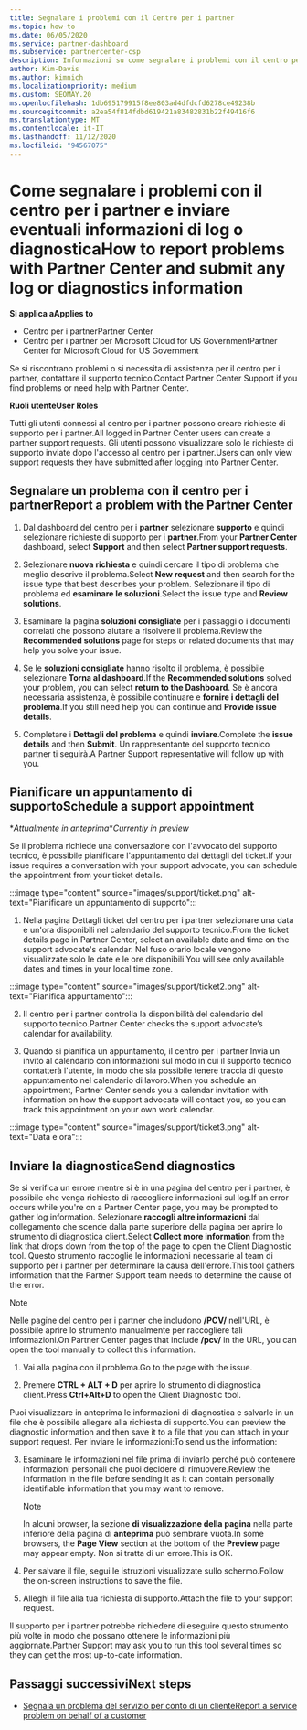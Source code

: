 ```yaml
---
title: Segnalare i problemi con il Centro per i partner
ms.topic: how-to
ms.date: 06/05/2020
ms.service: partner-dashboard
ms.subservice: partnercenter-csp
description: Informazioni su come segnalare i problemi con il centro per i partner e su come raccogliere informazioni di diagnostica per il team di supporto partner.
author: Kim-Davis
ms.author: kimnich
ms.localizationpriority: medium
ms.custom: SEOMAY.20
ms.openlocfilehash: 1db695179915f8ee803ad4dfdcfd6278ce49238b
ms.sourcegitcommit: a2ea54f814fdbd619421a83482831b22f49416f6
ms.translationtype: MT
ms.contentlocale: it-IT
ms.lasthandoff: 11/12/2020
ms.locfileid: "94567075"
---
```

# <a name="how-to-report-problems-with-partner-center-and-submit-any-log-or-diagnostics-information"></a><span data-ttu-id="2dd9d-103">Come segnalare i problemi con il centro per i partner e inviare eventuali informazioni di log o diagnostica</span><span class="sxs-lookup"><span data-stu-id="2dd9d-103">How to report problems with Partner Center and submit any log or diagnostics information</span></span>

<span data-ttu-id="2dd9d-104">**Si applica a**</span><span class="sxs-lookup"><span data-stu-id="2dd9d-104">**Applies to**</span></span>

- <span data-ttu-id="2dd9d-105">Centro per i partner</span><span class="sxs-lookup"><span data-stu-id="2dd9d-105">Partner Center</span></span>
- <span data-ttu-id="2dd9d-106">Centro per i partner per Microsoft Cloud for US Government</span><span class="sxs-lookup"><span data-stu-id="2dd9d-106">Partner Center for Microsoft Cloud for US Government</span></span>

<span data-ttu-id="2dd9d-107">Se si riscontrano problemi o si necessita di assistenza per il centro per i partner, contattare il supporto tecnico.</span><span class="sxs-lookup"><span data-stu-id="2dd9d-107">Contact Partner Center Support if you find problems or need help with Partner Center.</span></span>

<span data-ttu-id="2dd9d-108">**Ruoli utente**</span><span class="sxs-lookup"><span data-stu-id="2dd9d-108">**User Roles**</span></span>

<span data-ttu-id="2dd9d-109">Tutti gli utenti connessi al centro per i partner possono creare richieste di supporto per i partner.</span><span class="sxs-lookup"><span data-stu-id="2dd9d-109">All logged in Partner Center users can create a partner support requests.</span></span> <span data-ttu-id="2dd9d-110">Gli utenti possono visualizzare solo le richieste di supporto inviate dopo l'accesso al centro per i partner.</span><span class="sxs-lookup"><span data-stu-id="2dd9d-110">Users can only view support requests they have submitted after logging into Partner Center.</span></span>

## <a name="report-a-problem-with-the-partner-center"></a><span data-ttu-id="2dd9d-111">Segnalare un problema con il centro per i partner</span><span class="sxs-lookup"><span data-stu-id="2dd9d-111">Report a problem with the Partner Center</span></span>

1. <span data-ttu-id="2dd9d-112">Dal dashboard del centro per i **partner** selezionare **supporto** e quindi selezionare richieste di supporto per i **partner**.</span><span class="sxs-lookup"><span data-stu-id="2dd9d-112">From your **Partner Center** dashboard, select **Support** and then select **Partner support requests**.</span></span>

2. <span data-ttu-id="2dd9d-113">Selezionare **nuova richiesta** e quindi cercare il tipo di problema che meglio descrive il problema.</span><span class="sxs-lookup"><span data-stu-id="2dd9d-113">Select **New request** and then search for the issue type that best describes your problem.</span></span> <span data-ttu-id="2dd9d-114">Selezionare il tipo di problema ed **esaminare le soluzioni**.</span><span class="sxs-lookup"><span data-stu-id="2dd9d-114">Select the issue type and **Review solutions**.</span></span>

3. <span data-ttu-id="2dd9d-115">Esaminare la pagina **soluzioni consigliate** per i passaggi o i documenti correlati che possono aiutare a risolvere il problema.</span><span class="sxs-lookup"><span data-stu-id="2dd9d-115">Review the **Recommended solutions** page for steps or related documents that may help you solve your issue.</span></span>

4. <span data-ttu-id="2dd9d-116">Se le **soluzioni consigliate** hanno risolto il problema, è possibile selezionare **Torna al dashboard**.</span><span class="sxs-lookup"><span data-stu-id="2dd9d-116">If the **Recommended solutions** solved your problem, you can select **return to the Dashboard**.</span></span> <span data-ttu-id="2dd9d-117">Se è ancora necessaria assistenza, è possibile continuare e **fornire i dettagli del problema**.</span><span class="sxs-lookup"><span data-stu-id="2dd9d-117">If you still need help you can continue and **Provide issue details**.</span></span>

5. <span data-ttu-id="2dd9d-118">Completare i **Dettagli del problema** e quindi **inviare**.</span><span class="sxs-lookup"><span data-stu-id="2dd9d-118">Complete the **issue details** and then **Submit**.</span></span> <span data-ttu-id="2dd9d-119">Un rappresentante del supporto tecnico partner ti seguirà.</span><span class="sxs-lookup"><span data-stu-id="2dd9d-119">A Partner Support representative will follow up with you.</span></span>

## <a name="schedule-a-support-appointment"></a><span data-ttu-id="2dd9d-120">Pianificare un appuntamento di supporto</span><span class="sxs-lookup"><span data-stu-id="2dd9d-120">Schedule a support appointment</span></span> 

<span data-ttu-id="2dd9d-121">\**Attualmente in anteprima*</span><span class="sxs-lookup"><span data-stu-id="2dd9d-121">\**Currently in preview*</span></span>

<span data-ttu-id="2dd9d-122">Se il problema richiede una conversazione con l'avvocato del supporto tecnico, è possibile pianificare l'appuntamento dai dettagli del ticket.</span><span class="sxs-lookup"><span data-stu-id="2dd9d-122">If your issue requires a conversation with your support advocate, you can schedule the appointment from your ticket details.</span></span>

:::image type="content" source="images/support/ticket.png" alt-text="Pianificare un appuntamento di supporto":::

1.  <span data-ttu-id="2dd9d-124">Nella pagina Dettagli ticket del centro per i partner selezionare una data e un'ora disponibili nel calendario del supporto tecnico.</span><span class="sxs-lookup"><span data-stu-id="2dd9d-124">From the ticket details page in Partner Center, select an available date and time on the support advocate's calendar.</span></span> <span data-ttu-id="2dd9d-125">Nel fuso orario locale vengono visualizzate solo le date e le ore disponibili.</span><span class="sxs-lookup"><span data-stu-id="2dd9d-125">You will see only available dates and times in your local time zone.</span></span>

:::image type="content" source="images/support/ticket2.png" alt-text="Pianifica appuntamento":::

2. <span data-ttu-id="2dd9d-127">Il centro per i partner controlla la disponibilità del calendario del supporto tecnico.</span><span class="sxs-lookup"><span data-stu-id="2dd9d-127">Partner Center checks the support advocate’s  calendar for availability.</span></span>

1. <span data-ttu-id="2dd9d-128">Quando si pianifica un appuntamento, il centro per i partner Invia un invito al calendario con informazioni sul modo in cui il supporto tecnico contatterà l'utente, in modo che sia possibile tenere traccia di questo appuntamento nel calendario di lavoro.</span><span class="sxs-lookup"><span data-stu-id="2dd9d-128">When you schedule an appointment, Partner Center sends you a calendar invitation with information on how the support advocate will contact you, so you can track this appointment on your own work calendar.</span></span>

:::image type="content" source="images/support/ticket3.png" alt-text="Data e ora":::

## <a name="send-diagnostics"></a><span data-ttu-id="2dd9d-130">Inviare la diagnostica</span><span class="sxs-lookup"><span data-stu-id="2dd9d-130">Send diagnostics</span></span>

<span data-ttu-id="2dd9d-131">Se si verifica un errore mentre si è in una pagina del centro per i partner, è possibile che venga richiesto di raccogliere informazioni sul log.</span><span class="sxs-lookup"><span data-stu-id="2dd9d-131">If an error occurs while you're on a Partner Center page, you may be prompted to gather log information.</span></span> <span data-ttu-id="2dd9d-132">Selezionare **raccogli altre informazioni** dal collegamento che scende dalla parte superiore della pagina per aprire lo strumento di diagnostica client.</span><span class="sxs-lookup"><span data-stu-id="2dd9d-132">Select **Collect more information** from the link that drops down from the top of the page to open the Client Diagnostic tool.</span></span> <span data-ttu-id="2dd9d-133">Questo strumento raccoglie le informazioni necessarie al team di supporto per i partner per determinare la causa dell'errore.</span><span class="sxs-lookup"><span data-stu-id="2dd9d-133">This tool gathers information that the Partner Support team needs to determine the cause of the error.</span></span> 

>[!NOTE]
><span data-ttu-id="2dd9d-134">Nelle pagine del centro per i partner che includono **/PCV/** nell'URL, è possibile aprire lo strumento manualmente per raccogliere tali informazioni.</span><span class="sxs-lookup"><span data-stu-id="2dd9d-134">On Partner Center pages that include **/pcv/** in the URL, you can open the tool manually to collect this information.</span></span>

1. <span data-ttu-id="2dd9d-135">Vai alla pagina con il problema.</span><span class="sxs-lookup"><span data-stu-id="2dd9d-135">Go to the page with the issue.</span></span>

2. <span data-ttu-id="2dd9d-136">Premere **CTRL + ALT + D** per aprire lo strumento di diagnostica client.</span><span class="sxs-lookup"><span data-stu-id="2dd9d-136">Press **Ctrl+Alt+D** to open the Client Diagnostic tool.</span></span>

<span data-ttu-id="2dd9d-137">Puoi visualizzare in anteprima le informazioni di diagnostica e salvarle in un file che è possibile allegare alla richiesta di supporto.</span><span class="sxs-lookup"><span data-stu-id="2dd9d-137">You can preview the diagnostic information and then save it to a file that you can attach in your support request.</span></span> <span data-ttu-id="2dd9d-138">Per inviare le informazioni:</span><span class="sxs-lookup"><span data-stu-id="2dd9d-138">To send us the information:</span></span>

3. <span data-ttu-id="2dd9d-139">Esaminare le informazioni nel file prima di inviarlo perché può contenere informazioni personali che puoi decidere di rimuovere.</span><span class="sxs-lookup"><span data-stu-id="2dd9d-139">Review the information in the file before sending it as it can contain personally identifiable information that you may want to remove.</span></span>

    >[!NOTE]
    ><span data-ttu-id="2dd9d-140">In alcuni browser, la sezione **di visualizzazione della pagina** nella parte inferiore della pagina di **anteprima** può sembrare vuota.</span><span class="sxs-lookup"><span data-stu-id="2dd9d-140">In some browsers, the **Page View** section at the bottom of the **Preview** page may appear empty.</span></span> <span data-ttu-id="2dd9d-141">Non si tratta di un errore.</span><span class="sxs-lookup"><span data-stu-id="2dd9d-141">This is OK.</span></span>

4. <span data-ttu-id="2dd9d-142">Per salvare il file, segui le istruzioni visualizzate sullo schermo.</span><span class="sxs-lookup"><span data-stu-id="2dd9d-142">Follow the on-screen instructions to save the file.</span></span>

5. <span data-ttu-id="2dd9d-143">Alleghi il file alla tua richiesta di supporto.</span><span class="sxs-lookup"><span data-stu-id="2dd9d-143">Attach the file to your support request.</span></span>

<span data-ttu-id="2dd9d-144">Il supporto per i partner potrebbe richiedere di eseguire questo strumento più volte in modo che possano ottenere le informazioni più aggiornate.</span><span class="sxs-lookup"><span data-stu-id="2dd9d-144">Partner Support may ask you to run this tool several times so they can get the most up-to-date information.</span></span>

## <a name="next-steps"></a><span data-ttu-id="2dd9d-145">Passaggi successivi</span><span class="sxs-lookup"><span data-stu-id="2dd9d-145">Next steps</span></span>

- [<span data-ttu-id="2dd9d-146">Segnala un problema del servizio per conto di un cliente</span><span class="sxs-lookup"><span data-stu-id="2dd9d-146">Report a service problem on behalf of a customer</span></span>](report-problems-on-behalf-of-a-customer.md)